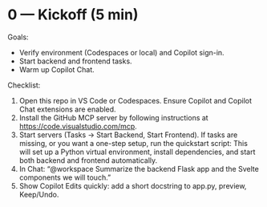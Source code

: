 # 0 — Kickoff (5 min)

Goals:
- Verify environment (Codespaces or local) and Copilot sign-in.
- Start backend and frontend tasks.
- Warm up Copilot Chat.

Checklist:
1. Open this repo in VS Code or Codespaces. Ensure Copilot and Copilot Chat extensions are enabled.
2. Install the GitHub MCP server by following instructions at https://code.visualstudio.com/mcp.
3. Start servers (Tasks → Start Backend, Start Frontend). If tasks are missing, or you want a one-step setup, run the quickstart script:
   This will set up a Python virtual environment, install dependencies, and start both backend and frontend automatically.
4. In Chat: “@workspace Summarize the backend Flask app and the Svelte components we will touch.”
5. Show Copilot Edits quickly: add a short docstring to app.py, preview, Keep/Undo.